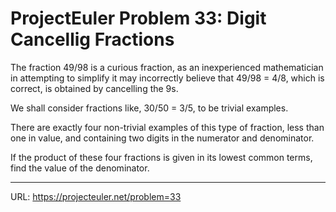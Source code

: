 <h1> ProjectEuler Problem 33: Digit Cancellig Fractions</h1>

<p>The fraction 49/98 is a curious fraction, as an inexperienced mathematician in attempting to simplify it may incorrectly believe that 49/98 = 4/8, which is correct, is obtained by cancelling the 9s.</p>
<p>We shall consider fractions like, 30/50 = 3/5, to be trivial examples.</p>
<p>There are exactly four non-trivial examples of this type of fraction, less than one in value, and containing two digits in the numerator and denominator.</p>
<p>If the product of these four fractions is given in its lowest common terms, find the value of the denominator.</p>


<hr>

URL: https://projecteuler.net/problem=33
